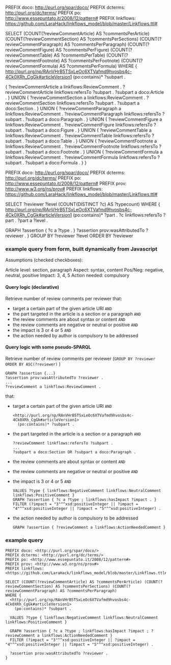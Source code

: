 PREFIX doco: <http://purl.org/spar/doco/>
PREFIX dcterms: <http://purl.org/dc/terms/>
PREFIX po: <http://www.essepuntato.it/2008/12/pattern#>
PREFIX linkflows: <https://github.com/LaraHack/linkflows_model/blob/master/Linkflows.ttl#>

SELECT (COUNT(?reviewCommentArticle) AS ?commentsPerArticle) (COUNT(?reviewCommentSection) AS ?commentsPerSections) (COUNT(?reviewCommentParagraph) AS ?commentsPerParagraph) (COUNT(?reviewCommentFigure) AS ?commentsPerFigure) (COUNT(?reviewCommentTable) AS ?commentsPerTable) (COUNT(?reviewCommentFootnote) AS ?commentsPerFootnote) (COUNT(?reviewCommentFormula) AS ?commentsPerFormula)
WHERE {
  <http://purl.org/np/RAnVHrB5TSxLeOc6XTVafmd9hvosbs4c-4Ck0XRh_CgGk#articleVersion1>
    (po:contains)* ?subpart .

  {
    ?reviewCommentArticle a linkflows:ReviewComment .
    ?reviewCommentArticle linkflows:refersTo  ?subpart .
    ?subpart a doco:Article .
  } UNION {
    ?reviewCommentSection a linkflows:ReviewComment .
    ?reviewCommentSection linkflows:refersTo ?subpart .
    ?subpart a doco:Section .
  } UNION {
    ?reviewCommentParagraph a linkflows:ReviewComment .
    ?reviewCommentParagraph linkflows:refersTo ?subpart .
    ?subpart a doco:Paragraph .
  } UNION {
    ?reviewCommentFigure a linkflows:ReviewComment .
    ?reviewCommentFigure linkflows:refersTo ?subpart .
    ?subpart a doco:Figure .
  } UNION {
    ?reviewCommentTable a linkflows:ReviewComment .
    ?reviewCommentTable linkflows:refersTo ?subpart .
    ?subpart a doco:Table .
  } UNION {
    ?reviewCommentFootnote a linkflows:ReviewComment .
    ?reviewCommentFootnote linkflows:refersTo ?subpart .
    ?subpart a doco:Footnote .
  } UNION {
    ?reviewCommentFormula a linkflows:ReviewComment .
    ?reviewCommentFormula linkflows:refersTo ?subpart .
    ?subpart a doco:Formula .
  }
}


PREFIX doco: <http://purl.org/spar/doco/>
PREFIX dcterms: <http://purl.org/dc/terms/>
PREFIX po: <http://www.essepuntato.it/2008/12/pattern#>
PREFIX prov: <http://www.w3.org/ns/prov#>
PREFIX linkflows: <https://github.com/LaraHack/linkflows_model/blob/master/Linkflows.ttl#>

SELECT ?reviewer ?level (COUNT(DISTINCT ?c) AS ?typecount)
WHERE {
  <http://purl.org/np/RAnVHrB5TSxLeOc6XTVafmd9hvosbs4c-4Ck0XRh_CgGk#articleVersion1>
    (po:contains)* ?part .
  ?c linkflows:refersTo ?part .
  ?part a ?level .

  GRAPH ?assertion { ?c a ?type . }
  ?assertion prov:wasAttributedTo ?reviewer .
} GROUP BY ?reviewer ?level ORDER BY ?reviewer


### example query from form, built dynamically from Javascript

Assumptions (checked checkboxes):

Article level: section, paragraph
Aspect: syntax, content
Pos/Neg: negative, neutral, positive
Impact: 3, 4, 5
Action needed: compulsory

#### Query logic (declarative)

Retrieve number of review comments per reviewer that:
 - target a certain part of the given article URI ```AND```
 - the part targeted in the article is a section or a paragraph ```AND```
 - the review comments are about syntax or content ```AND```
 - the review comments are negative or neutral or positive ```AND```
 - the impact is 3 or 4 or 5 ```AND```
 - the action needed by author is compulsory to be addressed

#### Query logic with some pseudo-SPARQL

 Retrieve number of review comments per reviewer (```GROUP BY ?reviewer  ORDER BY ASC(?reviewer)``` )
 ```
 GRAPH ?assertion {...}
 ?assertion prov:wasAttributedTo ?reviewer .
 ...
 ?reviewComment a linkflows:ReviewComment .
 ```
 that:
  - target a certain part of the given article URI ```AND```
    ```
    <http://purl.org/np/RAnVHrB5TSxLeOc6XTVafmd9hvosbs4c-4Ck0XRh_CgGk#articleVersion1>
      (po:contains)* ?subpart .
    ```

  - the part targeted in the article is a section or a paragraph ```AND```
    ```
    ?reviewComment linkflows:refersTo ?subpart .
    ...
    ?subpart a doco:Section OR ?subpart a doco:Paragraph .
      ```

  - the review comments are about syntax or content ```AND```
  - the review comments are negative or neutral or positive ```AND```
  - the impact is 3 or 4 or 5 ```AND```
    ```
    VALUES ?type { linkflows:NegativeComment linkflows:NeutralComment linkflows:PositiveComment }
    GRAPH ?assertion { ?c a ?type ; linkflows:hasImpact ?impact . }
    FILTER (?impact = "3"^^xsd:positiveInteger || ?impact = "4"^^xsd:positiveInteger || ?impact = "5"^^xsd:positiveInteger) .
    ```

  - the action needed by author is compulsory to be addressed
    ```
    GRAPH ?assertion { ?reviewComment a linkflows:ActionNeededComment }
    ```


### example query

  ```
  PREFIX doco: <http://purl.org/spar/doco/>
  PREFIX dcterms: <http://purl.org/dc/terms/>
  PREFIX po: <http://www.essepuntato.it/2008/12/pattern#>
  PREFIX prov: <http://www.w3.org/ns/prov#>
  PREFIX linkflows: <https://github.com/LaraHack/linkflows_model/blob/master/Linkflows.ttl#>

  SELECT (COUNT(?reviewCommentArticle) AS ?commentsPerArticle) (COUNT(?reviewCommentSection) AS ?commentsPerSections) (COUNT(?reviewCommentParagraph) AS ?commentsPerParagraph)
  WHERE {
    <http://purl.org/np/RAnVHrB5TSxLeOc6XTVafmd9hvosbs4c-4Ck0XRh_CgGk#articleVersion1>
      (po:contains)* ?subpart .

    VALUES ?type { linkflows:NegativeComment linkflows:NeutralComment linkflows:PositiveComment }

    GRAPH ?assertion { ?c a ?type ; linkflows:hasImpact ?impact ; ?reviewComment a linkflows:ActionNeededComment }
    FILTER (?impact = "3"^^xsd:positiveInteger || ?impact = "4"^^xsd:positiveInteger || ?impact = "5"^^xsd:positiveInteger) .

    ?assertion prov:wasAttributedTo ?reviewer .
  }
  ```
